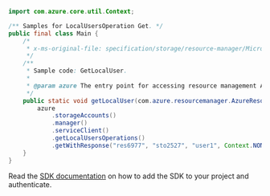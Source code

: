 ```java
import com.azure.core.util.Context;

/** Samples for LocalUsersOperation Get. */
public final class Main {
    /*
     * x-ms-original-file: specification/storage/resource-manager/Microsoft.Storage/stable/2021-09-01/examples/LocalUserGet.json
     */
    /**
     * Sample code: GetLocalUser.
     *
     * @param azure The entry point for accessing resource management APIs in Azure.
     */
    public static void getLocalUser(com.azure.resourcemanager.AzureResourceManager azure) {
        azure
            .storageAccounts()
            .manager()
            .serviceClient()
            .getLocalUsersOperations()
            .getWithResponse("res6977", "sto2527", "user1", Context.NONE);
    }
}
```

Read the [SDK documentation](https://github.com/Azure/azure-sdk-for-java/blob/azure-resourcemanager_2.15.0/sdk/resourcemanager/azure-resourcemanager/README.md) on how to add the SDK to your project and authenticate.
